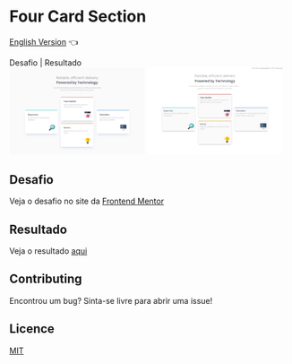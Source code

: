 # Four Card Section

<a href="https://github.com/ItaloPussi/frontend-mentor/tree/master/four-card-feature-section/readme.md">English Version</a> 👈

Desafio | Resultado <br />
<img width="48%" src="https://github.com/ItaloPussi/frontend-mentor/blob/master/four-card-feature-section/design/desktop-design.jpg" /> <img width="48%" src="https://github.com/ItaloPussi/frontend-mentor/blob/master/four-card-feature-section/design/result.jpg?raw=true" /> 

## Desafio
Veja o desafio no site da <a href="https://www.frontendmentor.io/challenges/four-card-feature-section-weK1eFYK" target="_blank"> Frontend Mentor</a>

## Resultado
Veja o resultado <a href="https://italopussi-fourcardsection-fm.netlify.app/" target="_blank" >aqui</a>

## Contributing
Encontrou um bug? Sinta-se livre para abrir uma issue!

## Licence
[MIT](https://choosealicense.com/licenses/mit/)
